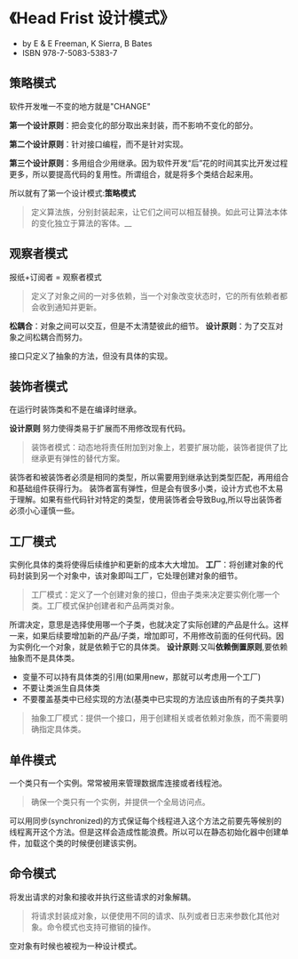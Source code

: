 # 《Head Frist 设计模式》
* by E & E Freeman, K Sierra, B Bates
* ISBN 978-7-5083-5383-7

## 策略模式

软件开发唯一不变的地方就是"CHANGE"

**第一个设计原则**：把会变化的部分取出来封装，而不影响不变化的部分。

**第二个设计原则**：针对接口编程，而不是针对实现。

**第三个设计原则**：多用组合少用继承。因为软件开发“后”花的时间其实比开发过程更多，所以要提高代码的复用性。所谓组合，就是将多个类结合起来用。

所以就有了第一个设计模式:**策略模式**
>定义算法族，分别封装起来，让它们之间可以相互替换。如此可让算法本体的变化独立于算法的客体。__

## 观察者模式

报纸+订阅者 = 观察者模式
>定义了对象之间的一对多依赖，当一个对象改变状态时，它的所有依赖者都会收到通知并更新。

**松耦合**：对象之间可以交互，但是不太清楚彼此的细节。
**设计原则**：为了交互对象之间松耦合而努力。

接口只定义了抽象的方法，但没有具体的实现。

## 装饰者模式
在运行时装饰类和不是在编译时继承。

**设计原则** 努力使得类易于扩展而不用修改现有代码。
>装饰者模式：动态地将责任附加到对象上，若要扩展功能，装饰者提供了比继承更有弹性的替代方案。

装饰者和被装饰者必须是相同的类型，所以需要用到继承达到类型匹配，再用组合和基础组件获得行为。
装饰者富有弹性，但是会有很多小类，设计方式也不太易于理解。如果有些代码针对特定的类型，使用装饰者会导致Bug,所以导出装饰者必须小心谨慎一些。

## 工厂模式

实例化具体的类将使得后续维护和更新的成本大大增加。
**工厂**：将创建对象的代码封装到另一个对象中，该对象即叫工厂，它处理创建对象的细节。
>工厂模式：定义了一个创建对象的接口，但由子类来决定要实例化哪一个类。工厂模式保护创建者和产品两类对象。

所谓决定，意思是选择使用哪一个子类，也就决定了实际创建的产品是什么。这样一来，如果后续要增加新的产品/子类，增加即可，不用修改前面的任何代码。因为实例化一个对象，就是依赖于它的具体类。
**设计原则**:又叫**依赖倒置原则**,要依赖抽象而不是具体类。
* 变量不可以持有具体类的引用(如果用new，那就可以考虑用一个工厂)
* 不要让类派生自具体类
* 不要覆盖基类中已经实现的方法(基类中已实现的方法应该由所有的子类共享)

>抽象工厂模式：提供一个接口，用于创建相关或者依赖对象族，而不需要明确指定具体类。

## 单件模式
一个类只有一个实例。常常被用来管理数据库连接或者线程池。
>确保一个类只有一个实例，并提供一个全局访问点。

可以用同步(synchronized)的方式保证每个线程进入这个方法之前要先等候别的线程离开这个方法。但是这样会造成性能浪费。所以可以在静态初始化器中创建单件，加载这个类的时候便创建该实例。

## 命令模式

将发出请求的对象和接收并执行这些请求的对象解耦。
>将请求封装成对象，以便使用不同的请求、队列或者日志来参数化其他对象。命令模式也支持可撤销的操作。

空对象有时候也被视为一种设计模式。